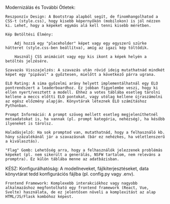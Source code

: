 Modernizálás és További Ötletek:

    Reszponzív Design: A Bootstrap alapból segít, de finomhangolhatod a CSS-t (style.css), hogy kisebb képernyőkön (mobilokon) is jól nézzen ki. Lehet, hogy a képeket egymás alá kell tenni kisebb méretben.

    Kép Betöltési Élmény:

        Adj hozzá egy "placeholder" képet vagy egy egyszerű szürke hátteret (style.css-ben beállítva), amíg az igazi kép töltődik.

        Használj CSS animációt vagy egy kis ikont a képek helyén a betöltés jelzésére.

    Szavazás Visszajelzés: A szavazás után rövid ideig mutathatnád mindkét képet egy "pipával" a győztesen, mielőtt a következő párra ugrana.

    ELO Rating: A sima győzelmi arány helyett implementálhatnál egy ELO pontrendszert a leaderboardhoz. Ez jobban figyelembe veszi, hogy ki ellen nyert/vesztett a modell. Ehhez a votes táblába esetleg tárolni kellene a meccs előtti ELO pontokat, vagy utólag kellene újraszámolni az egész előzmény alapján. Könyvtárak léteznek ELO számításhoz Pythonban.

    Prompt Információ: A prompt szöveg mellett esetleg megjeleníthetnél metaadatokat is, ha vannak (pl. prompt kategória, nehézség), ha később ilyeneket is tárolsz.

    Haladásjelző: Ha sok promptod van, mutathatnád, hogy a felhasználó kb. hány százalékánál jár a szavazásnak (bár ez nehézkes, ha véletlenszerű a kiválasztás).

    "Flag" Gomb: Lehetőség arra, hogy a felhasználók jelezzenek problémás képeket (pl. nem sikerült a generálás, NSFW tartalom, nem releváns a promptra). Ez külön táblába menne az adatbázisban.

KÉSZ:    Konfigurálhatóság: A modellneveket, fájlkiterjesztéseket, data könyvtárat tedd konfigurációs fájlba (pl. config.py vagy .env).

    Frontend Framework: Komplexebb interakciókhoz vagy nagyobb alkalmazáshoz megfontolható egy frontend framework (React, Vue, Svelte) használata, de ez jelentősen növeli a komplexitást az alap HTML/JS/Flask kombóhoz képest.